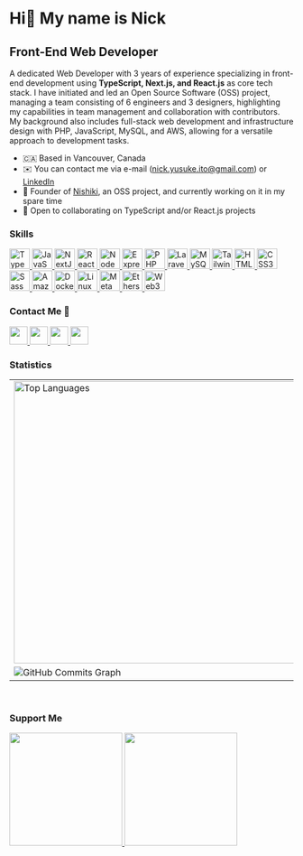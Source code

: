 Hi👋 My name is Nick
==================================================================================================================================

Front-End Web Developer
------------------------

A dedicated Web Developer with 3 years of experience specializing in front-end development using <strong>TypeScript, Next.js, and React.js</strong> as core tech stack. I have initiated and led an Open Source Software (OSS) project, managing a team consisting of 6 engineers and 3 designers, highlighting my capabilities in team management and collaboration with contributors. My background also includes full-stack web development and infrastructure design with PHP, JavaScript, MySQL, and AWS, allowing for a versatile approach to development tasks.


* 🇨🇦  Based in Vancouver, Canada
* ✉️  You can contact me via e-mail ([nick.yusuke.ito@gmail.com](mailto:nick.yusuke.ito@gmail.com)) or [LinkedIn](https://www.linkedin.com/in/nick-y-ito)
* 🚀  Founder of [Nishiki](https://github.com/nishiki-tech/nishiki-frontend/), an OSS project, and currently working on it in my spare time
* 🤝  Open to collaborating on TypeScript and/or React.js projects

### Skills

<p align="left">
    <a href="https://www.typescriptlang.org/" target="_blank" rel="noreferrer">
        <img src="https://raw.githubusercontent.com/danielcranney/readme-generator/main/public/icons/skills/typescript-colored.svg" width="36" height="36" alt="TypeScript" />
    </a>
    <a href="https://developer.mozilla.org/en-US/docs/Web/JavaScript" target="_blank" rel="noreferrer">
        <img src="https://raw.githubusercontent.com/danielcranney/readme-generator/main/public/icons/skills/javascript-colored.svg" width="36" height="36" alt="JavaScript" />
    </a>
    <a href="https://nextjs.org/docs" target="_blank" rel="noreferrer">
        <picture>
            <source media="(prefers-color-scheme: light)" srcset="https://raw.githubusercontent.com/danielcranney/readme-generator/main/public/icons/skills/nextjs-colored.svg">
            <source media="(prefers-color-scheme: dark)" srcset="https://github.com/nick-y-ito/nick-y-ito/assets/99148565/7867bfe7-998f-4dcd-a5aa-971667f8db62">
            <img src="https://raw.githubusercontent.com/danielcranney/readme-generator/main/public/icons/skills/nextjs-colored.svg" width="36" height="36" alt="NextJs" />
        </picture>
    </a>
    <a href="https://reactjs.org/" target="_blank" rel="noreferrer">
        <img src="https://raw.githubusercontent.com/danielcranney/readme-generator/main/public/icons/skills/react-colored.svg" width="36" height="36" alt="React" />
    </a>
        <a href="https://nodejs.org/en/" target="_blank" rel="noreferrer">
        <img src="https://raw.githubusercontent.com/danielcranney/readme-generator/main/public/icons/skills/nodejs-colored.svg" width="36" height="36" alt="NodeJS" />
    </a>
    <a href="https://expressjs.com/" target="_blank" rel="noreferrer">
        <picture>
            <source media="(prefers-color-scheme: light)" srcset="https://raw.githubusercontent.com/danielcranney/readme-generator/main/public/icons/skills/express-colored.svg">
            <source media="(prefers-color-scheme: dark)" srcset="https://github.com/nick-y-ito/nick-y-ito/assets/99148565/2a18b216-5976-4668-a568-b61cff034ef3">
        <img src="https://raw.githubusercontent.com/danielcranney/readme-generator/main/public/icons/skills/express-colored.svg" width="36" height="36" alt="Express" />
    </a>
    <a href="https://www.php.net/" target="_blank" rel="noreferrer">
        <img src="https://raw.githubusercontent.com/danielcranney/readme-generator/main/public/icons/skills/php-colored.svg" width="36" height="36" alt="PHP" />
    </a>
    <a href="https://laravel.com/" target="_blank" rel="noreferrer">
        <img src="https://raw.githubusercontent.com/danielcranney/readme-generator/main/public/icons/skills/laravel-colored.svg" width="36" height="36" alt="Laravel" />
    </a>
    <a href="https://www.mysql.com/" target="_blank" rel="noreferrer">
        <img src="https://raw.githubusercontent.com/danielcranney/readme-generator/main/public/icons/skills/mysql-colored.svg" width="36" height="36" alt="MySQL" />
    </a>
    <a href="https://tailwindcss.com/" target="_blank" rel="noreferrer">
        <img src="https://github.com/nick-y-ito/nick-y-ito/assets/99148565/acd228a5-2d02-45fc-9e52-cf1eeefcdbf6" width="36" height="" alt="Tailwind CSS" />
    </a>
    <a href="https://developer.mozilla.org/en-US/docs/Glossary/HTML5" target="_blank" rel="noreferrer">
        <img src="https://raw.githubusercontent.com/danielcranney/readme-generator/main/public/icons/skills/html5-colored.svg" width="36" height="36" alt="HTML5" />
    </a>
    <a href="https://www.w3.org/TR/CSS/#css" target="_blank" rel="noreferrer">
        <img src="https://raw.githubusercontent.com/danielcranney/readme-generator/main/public/icons/skills/css3-colored.svg" width="36" height="36" alt="CSS3" />
    </a>
        <a href="https://sass-lang.com/" target="_blank" rel="noreferrer">
        <img src="https://raw.githubusercontent.com/danielcranney/readme-generator/main/public/icons/skills/sass-colored.svg" width="36" height="36" alt="Sass" />
    </a>
    <a href="https://aws.amazon.com" target="_blank" rel="noreferrer">
        <picture>
            <source media="(prefers-color-scheme: light)" srcset="https://raw.githubusercontent.com/danielcranney/readme-generator/main/public/icons/skills/aws-colored.svg">
            <source media="(prefers-color-scheme: dark)" srcset="https://github.com/nick-y-ito/nick-y-ito/assets/99148565/7a64423b-753a-4edd-bcc3-121720f88739">
            <img src="https://raw.githubusercontent.com/danielcranney/readme-generator/main/public/icons/skills/aws-colored.svg" width="36" height="36" alt="Amazon Web Services" />
        </picture>
    </a>
    <a href="https://www.docker.com/" target="_blank" rel="noreferrer">
        <img src="https://raw.githubusercontent.com/danielcranney/readme-generator/main/public/icons/skills/docker-colored.svg" width="36" height="36" alt="Docker" />
    </a>
    <a href="https://www.linux.org" target="_blank" rel="noreferrer">
        <img src="https://raw.githubusercontent.com/danielcranney/readme-generator/main/public/icons/skills/linux-colored.svg" width="36" height="36" alt="Linux" />
    </a>
    <a href="https://metamask.io/" target="_blank" rel="noreferrer">
        <img src="https://raw.githubusercontent.com/danielcranney/readme-generator/main/public/icons/skills/metamask-colored.svg" width="36" height="36" alt="MetaMask" />
    </a>
    <a href="https://ethers.io" target="_blank" rel="noreferrer">
        <img src="https://raw.githubusercontent.com/danielcranney/readme-generator/main/public/icons/skills/ethers-colored.svg" width="36" height="36" alt="Ethers" />
    </a>
    <a href="https://web3js.readthedocs.io/en/v1.7.1/#" target="_blank" rel="noreferrer">
        <img src="https://raw.githubusercontent.com/danielcranney/readme-generator/main/public/icons/skills/web3js-colored.svg" width="36" height="36" alt="Web3Js" />
    </a>
</p>

### Contact Me 🤙
<p align="left">
  <a href="mailto:nick.yusuke.ito@gmail.com" target="_blank" rel="noreferrer">
    <picture>
      <img src="https://github.com/nick-y-ito/nick-y-ito/assets/99148565/e754a178-724a-48f9-a1cf-54dc95cc84a2" width="32" height="32" />
    </picture>
  </a>
  <a href="https://www.linkedin.com/in/nick-y-ito" target="_blank" rel="noreferrer">
    <picture>
      <source media="(prefers-color-scheme: dark)" srcset="https://github.com/nick-y-ito/nick-y-ito/assets/99148565/7a771a7c-a103-41e9-b490-160d9e2af9a5" />
      <source media="(prefers-color-scheme: light)" srcset="https://raw.githubusercontent.com/danielcranney/readme-generator/main/public/icons/socials/linkedin.svg" />      
      <img src="https://raw.githubusercontent.com/danielcranney/readme-generator/main/public/icons/socials/linkedin.svg" width="32" height="32" />
    </picture>
  </a>
  <a href="https://www.x.com/nick-y-ito" target="_blank" rel="noreferrer">
    <picture>
      <source media="(prefers-color-scheme: dark)" srcset="https://raw.githubusercontent.com/danielcranney/readme-generator/main/public/icons/socials/twitter-dark.svg" />
      <source media="(prefers-color-scheme: light)" srcset="https://raw.githubusercontent.com/danielcranney/readme-generator/main/public/icons/socials/twitter.svg" />
      <img src="https://raw.githubusercontent.com/danielcranney/readme-generator/main/public/icons/socials/twitter.svg" width="32" height="32" />
    </picture>
  </a>
  <a href="https://discord.com/users/nick-y-ito" target="_blank" rel="noreferrer">
      <img src="https://raw.githubusercontent.com/danielcranney/readme-generator/main/public/icons/socials/discord.svg" width="32" height="32" />
  </a>
</p>

### Statistics

<table>
    <tr>
        <td>
            <img  width="500" src="https://github-readme-stats.vercel.app/api/top-langs/?username=nick-y-ito&langs_count=10&title_color=14b8a6&text_color=ffffff&icon_color=0891b2&bg_color=1c1917&hide_border=true&locale=en&custom_title=Top%20%Languages" alt="Top Languages" />
        </td>
        <td>
            <img src="https://github-readme-stats.vercel.app/api?username=nick-y-ito&show_icons=true&hide=&count_private=true&title_color=14b8a6&text_color=ffffff&icon_color=0891b2&bg_color=1c1917&hide_border=true&show_icons=true" alt="nick-y-ito's GitHub stats" />
                        <img src="https://github-readme-streak-stats.herokuapp.com/?user=nick-y-ito&stroke=ffffff&background=1c1917&ring=14b8a6&fire=14b8a6&currStreakNum=ffffff&currStreakLabel=14b8a6&sideNums=ffffff&sideLabels=ffffff&dates=ffffff&hide_border=true" />
        </td>
    </tr>
    <tr>
        <td colspan="2">
            <img src="https://github-readme-activity-graph.vercel.app/graph?username=nick-y-ito&bg_color=1c1917&color=ffffff&line=0891b2&point=ffffff&area_color=1c1917&area=true&hide_border=true&custom_title=GitHub%20Commits%20Graph" alt="GitHub Commits Graph" />
        </td>
    </tr>
</table>

<br />

### Support Me

<a href="https://www.buymeacoffee.com/uskayyyyy">
    <img src="https://cdn.buymeacoffee.com/buttons/v2/default-yellow.png" width="200" />
</a>
<a href="https://www.ko-fi.com/uskayyyyy">
    <img src="https://storage.ko-fi.com/cdn/kofi2.png?v=3" width="200"/>
</a>
